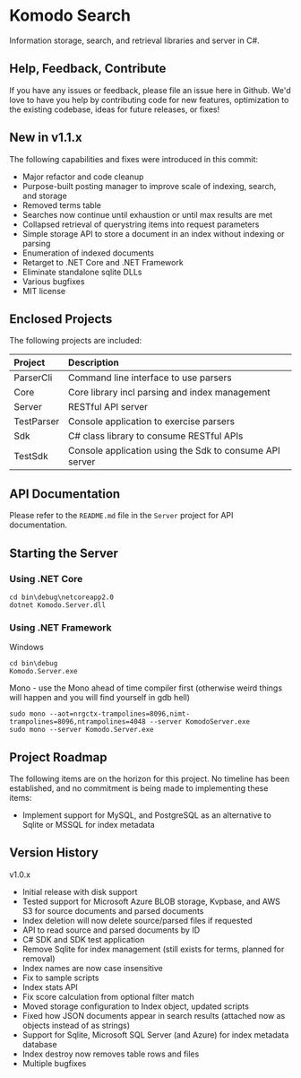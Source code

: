 # Komodo Search

Information storage, search, and retrieval libraries and server in C#.  

## Help, Feedback, Contribute

If you have any issues or feedback, please file an issue here in Github.  We'd love to have you help by contributing code for new features, optimization to the existing codebase, ideas for future releases, or fixes!

## New in v1.1.x

The following capabilities and fixes were introduced in this commit:

- Major refactor and code cleanup
- Purpose-built posting manager to improve scale of indexing, search, and storage
- Removed terms table
- Searches now continue until exhaustion or until max results are met
- Collapsed retrieval of querystring items into request parameters 
- Simple storage API to store a document in an index without indexing or parsing
- Enumeration of indexed documents
- Retarget to .NET Core and .NET Framework
- Eliminate standalone sqlite DLLs
- Various bugfixes
- MIT license

## Enclosed Projects

The following projects are included:

| Project       | Description                                               |
|:------------- |:--------------------------------------------------------- |
| ParserCli     | Command line interface to use parsers                     |
| Core          | Core library incl parsing and index management            |
| Server        | RESTful API server                                        |
| TestParser    | Console application to exercise parsers                   |
| Sdk           | C# class library to consume RESTful APIs                  |
| TestSdk       | Console application using the Sdk to consume API server   |

## API Documentation

Please refer to the ```README.md``` file in the ```Server``` project for API documentation. 

## Starting the Server

### Using .NET Core
```
cd bin\debug\netcoreapp2.0
dotnet Komodo.Server.dll
```

### Using .NET Framework

Windows
```
cd bin\debug
Komodo.Server.exe
```
Mono - use the Mono ahead of time compiler first (otherwise weird things will happen and you will find yourself in gdb hell)
```
sudo mono --aot=nrgctx-trampolines=8096,nimt-trampolines=8096,ntrampolines=4048 --server KomodoServer.exe
sudo mono --server Komodo.Server.exe
```

## Project Roadmap

The following items are on the horizon for this project.  No timeline has been established, and no commitment is being made to implementing these items:

- Implement support for MySQL, and PostgreSQL as an alternative to Sqlite or MSSQL for index metadata

## Version History

v1.0.x
- Initial release with disk support
- Tested support for Microsoft Azure BLOB storage, Kvpbase, and AWS S3 for source documents and parsed documents
- Index deletion will now delete source/parsed files if requested
- API to read source and parsed documents by ID
- C# SDK and SDK test application
- Remove Sqlite for index management (still exists for terms, planned for removal)
- Index names are now case insensitive
- Fix to sample scripts 
- Index stats API
- Fix score calculation from optional filter match
- Moved storage configuration to Index object, updated scripts
- Fixed how JSON documents appear in search results (attached now as objects instead of as strings)
- Support for Sqlite, Microsoft SQL Server (and Azure) for index metadata database
- Index destroy now removes table rows and files
- Multiple bugfixes
